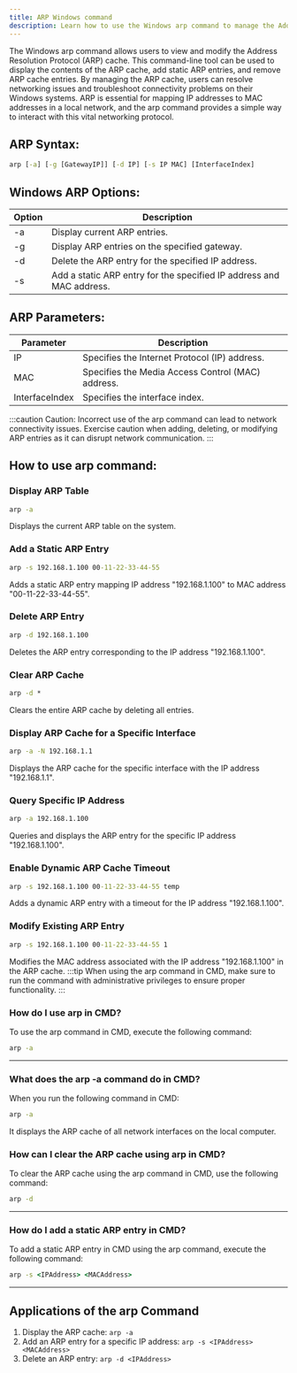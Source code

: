 ```yaml
---
title: ARP Windows command
description: Learn how to use the Windows arp command to manage the Address Resolution Protocol cache on your system. 
---
```


The Windows arp command allows users to view and modify the Address Resolution Protocol (ARP) cache. This command-line tool can be used to display the contents of the ARP cache, add static ARP entries, and remove ARP cache entries. By managing the ARP cache, users can resolve networking issues and troubleshoot connectivity problems on their Windows systems. ARP is essential for mapping IP addresses to MAC addresses in a local network, and the arp command provides a simple way to interact with this vital networking protocol.

## ARP Syntax:
```cmd
arp [-a] [-g [GatewayIP]] [-d IP] [-s IP MAC] [InterfaceIndex]
```

## Windows ARP Options:
| Option   | Description                             |
|----------|-----------------------------------------|
| -a       | Display current ARP entries.            |
| -g       | Display ARP entries on the specified gateway. |
| -d       | Delete the ARP entry for the specified IP address. |
| -s       | Add a static ARP entry for the specified IP address and MAC address. |

## ARP Parameters:
| Parameter     | Description                                     |
|---------------|-------------------------------------------------|
| IP            | Specifies the Internet Protocol (IP) address.   |
| MAC           | Specifies the Media Access Control (MAC) address. |
| InterfaceIndex| Specifies the interface index.                   |

:::caution
Caution: Incorrect use of the arp command can lead to network connectivity issues. Exercise caution when adding, deleting, or modifying ARP entries as it can disrupt network communication.
:::

## How to use arp command:
### Display ARP Table
```cmd
arp -a
```
Displays the current ARP table on the system.

### Add a Static ARP Entry
```cmd
arp -s 192.168.1.100 00-11-22-33-44-55
```
Adds a static ARP entry mapping IP address "192.168.1.100" to MAC address "00-11-22-33-44-55".

### Delete ARP Entry
```cmd
arp -d 192.168.1.100
```
Deletes the ARP entry corresponding to the IP address "192.168.1.100".

### Clear ARP Cache
```cmd
arp -d *
```
Clears the entire ARP cache by deleting all entries.

### Display ARP Cache for a Specific Interface
```cmd
arp -a -N 192.168.1.1
```
Displays the ARP cache for the specific interface with the IP address "192.168.1.1".

### Query Specific IP Address
```cmd
arp -a 192.168.1.100
```
Queries and displays the ARP entry for the specific IP address "192.168.1.100".

### Enable Dynamic ARP Cache Timeout
```cmd
arp -s 192.168.1.100 00-11-22-33-44-55 temp
```
Adds a dynamic ARP entry with a timeout for the IP address "192.168.1.100".

### Modify Existing ARP Entry
```cmd
arp -s 192.168.1.100 00-11-22-33-44-55 1
```
Modifies the MAC address associated with the IP address "192.168.1.100" in the ARP cache.
:::tip
When using the arp command in CMD, make sure to run the command with administrative privileges to ensure proper functionality.
:::

### How do I use arp in CMD?
To use the arp command in CMD, execute the following command:
```cmd
arp -a
```
---

### What does the arp -a command do in CMD?
When you run the following command in CMD:
```cmd
arp -a
```
It displays the ARP cache of all network interfaces on the local computer.

### How can I clear the ARP cache using arp in CMD?
To clear the ARP cache using the arp command in CMD, use the following command:
```cmd
arp -d
```
---

### How do I add a static ARP entry in CMD?
To add a static ARP entry in CMD using the arp command, execute the following command:
```cmd
arp -s <IPAddress> <MACAddress>
```
---

## Applications of the arp Command

1. Display the ARP cache: ```arp -a```
2. Add an ARP entry for a specific IP address: ```arp -s <IPAddress> <MACAddress>```
3. Delete an ARP entry: ```arp -d <IPAddress>```